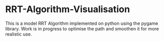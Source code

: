 # RRT-Algorithm-Visualisation
This is a model RRT Algorithm implemented on python using the pygame library. Work is in progress to optimise the path and smoothen it for more realistic use.


